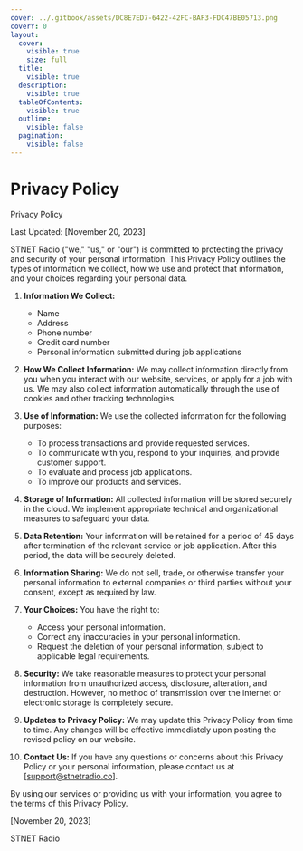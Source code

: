 ```yaml
---
cover: ../.gitbook/assets/DC8E7ED7-6422-42FC-BAF3-FDC47BE05713.png
coverY: 0
layout:
  cover:
    visible: true
    size: full
  title:
    visible: true
  description:
    visible: true
  tableOfContents:
    visible: true
  outline:
    visible: false
  pagination:
    visible: false
---
```


# Privacy Policy

Privacy Policy

Last Updated: [November 20, 2023]

STNET Radio ("we," "us," or "our") is committed to protecting the privacy and security of your personal information. This Privacy Policy outlines the types of information we collect, how we use and protect that information, and your choices regarding your personal data.

1. **Information We Collect:**
   - Name
   - Address
   - Phone number
   - Credit card number
   - Personal information submitted during job applications

2. **How We Collect Information:**
   We may collect information directly from you when you interact with our website, services, or apply for a job with us. We may also collect information automatically through the use of cookies and other tracking technologies.

3. **Use of Information:**
   We use the collected information for the following purposes:
   - To process transactions and provide requested services.
   - To communicate with you, respond to your inquiries, and provide customer support.
   - To evaluate and process job applications.
   - To improve our products and services.

4. **Storage of Information:**
   All collected information will be stored securely in the cloud. We implement appropriate technical and organizational measures to safeguard your data.

5. **Data Retention:**
   Your information will be retained for a period of 45 days after termination of the relevant service or job application. After this period, the data will be securely deleted.

6. **Information Sharing:**
   We do not sell, trade, or otherwise transfer your personal information to external companies or third parties without your consent, except as required by law.

7. **Your Choices:**
   You have the right to:
   - Access your personal information.
   - Correct any inaccuracies in your personal information.
   - Request the deletion of your personal information, subject to applicable legal requirements.

8. **Security:**
   We take reasonable measures to protect your personal information from unauthorized access, disclosure, alteration, and destruction. However, no method of transmission over the internet or electronic storage is completely secure.

9. **Updates to Privacy Policy:**
   We may update this Privacy Policy from time to time. Any changes will be effective immediately upon posting the revised policy on our website.

10. **Contact Us:**
   If you have any questions or concerns about this Privacy Policy or your personal information, please contact us at [support@stnetradio.co].

By using our services or providing us with your information, you agree to the terms of this Privacy Policy.

[November 20, 2023]

STNET Radio
